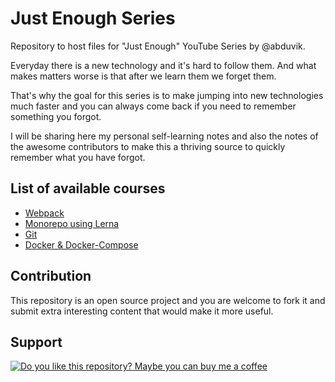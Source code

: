 # Just Enough Series

Repository to host files for "Just Enough" YouTube Series by @abduvik.

Everyday there is a new technology and it's hard to follow them. And what makes matters worse is that after we learn them we forget them.

That's why the goal for this series is to make jumping into new technologies much faster and you can always come back if you need to remember something you forgot.

I will be sharing here my personal self-learning notes and also the notes of the awesome contributors to make this a thriving source to quickly remember what you have forgot.

## List of available courses

- [Webpack](./courses/webpack)
- [Monorepo using Lerna](./courses/monorepo-lerna)
- [Git](./courses/git)
- [Docker & Docker-Compose](./courses/docker+docker-compose)

## Contribution

This repository is an open source project and you are welcome to fork it and submit extra interesting content that would make it more useful.

## Support

[![Do you like this repository? Maybe you can buy me a coffee](https://www.buymeacoffee.com/assets/img/guidelines/download-assets-sm-1.svg)](https://www.buymeacoffee.com/abduvik)
